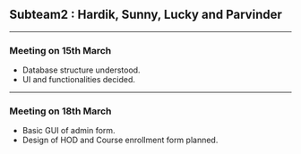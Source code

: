 ## Subteam2 : Hardik, Sunny, Lucky and Parvinder
---
### Meeting on 15th March
* Database structure understood.
* UI and functionalities decided.
---
### Meeting on 18th March
* Basic GUI of admin form.
* Design of HOD and Course enrollment form planned.
